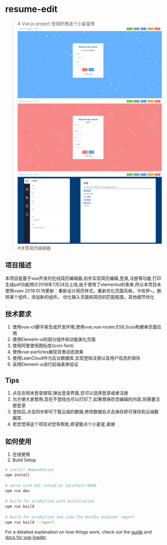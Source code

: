# resume-edit

> A Vue.js project
觉得好用送个小星星呀
![avatar](./imgs/1.jpg)
![avatar](./imgs/2.jpg)
![avatar](./imgs/3.jpg)
#沐雪简历编辑器
## 项目描述
本项目是基于vue开发的在线简历编辑器,初步实现简历编辑,登录,注册等功能
打印生成pdf功能预计2018年7月24日上线,由于使用了elementui的表单,所以本项目未使用vuex
2018.10.18更新：重新设计简历样式，重新优化页面风格，卡哇伊~。删除某个组件，添加新的组件。
优化输入页面和简历的匹配程度。其他细节优化
## 技术要求
1. 使用vue-cli脚手架生成开发环境,使用vue,vue-router,ES6,Scss构建单页面应用
2. 使用Element-ui的部分组件和功能美化页面
3. 使用阿里使用图标库(icon-font)
4. 使用vue-particles展现背景动态效果
5. 使用LeanCloud作为后台数据库,实现登陆注册以及用户信息的保存
6. 采用Element-ui进行前端表单验证
## Tips
1. 点击左侧未登录按钮,弹出登录界面,您可以选择登录或者注册
2. 为方便大家使用,现在不登陆也可以打印了,如果想保存您编辑的内容,则需要注册登录
3. 登陆后,点击同步即可下载云端的数据,修改数据后点击保存即可保存到云端数据库.
4. 若您觉得这个项目对您有帮助,希望能点个小星星,谢谢

## 如何使用
1. 在线使用
2. Build Setup


``` bash
# install dependencies
npm install

# serve with hot reload at localhost:8080
npm run dev

# build for production with minification
npm run build

# build for production and view the bundle analyzer report
npm run build --report
```

For a detailed explanation on how things work, check out the [guide](http://vuejs-templates.github.io/webpack/) and [docs for vue-loader](http://vuejs.github.io/vue-loader).
